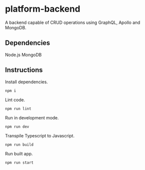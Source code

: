 # platform-backend
A backend capable of CRUD operations using GraphQL, Apollo and MongoDB.

## Dependencies
Node.js
MongoDB

## Instructions
Install dependencies.
```
npm i
```
Lint code.
```
npm run lint
```
Run in development mode.
```
npm run dev
```
Transpile Typescript to Javascript.
```
npm run build
```
Run built app.
```
npm run start
```
